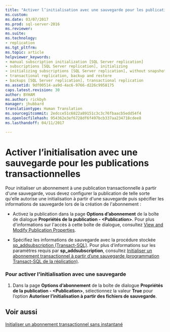 ```yaml
---
title: "Activer l’initialisation avec une sauvegarde pour les publications transactionnelles | Microsoft Docs"
ms.custom: 
ms.date: 03/07/2017
ms.prod: sql-server-2016
ms.reviewer: 
ms.suite: 
ms.technology:
- replication
ms.tgt_pltfrm: 
ms.topic: article
helpviewer_keywords:
- manual subscription initialization [SQL Server replication]
- subscriptions [SQL Server replication], initializing
- initializing subscriptions [SQL Server replication], without snapshots
- transactional replication, backup and restore
- backups [SQL Server replication], transactional replication
ms.assetid: 9df00514-aa9d-4ac6-9766-d226c9958175
caps.latest.revision: 30
author: BYHAM
ms.author: rickbyh
manager: jhubbard
translationtype: Human Translation
ms.sourcegitcommit: 2edcce51c6822a89151c3c3c76fbaacb5edd54f4
ms.openlocfilehash: 954362e3ef6728df6f497bcb337aa234718cdee8
ms.lasthandoff: 04/11/2017

---
```

# <a name="enable-initialization-with-backup-for-transactional-publications"></a>Activer l’initialisation avec une sauvegarde pour les publications transactionnelles
  Pour initialiser un abonnement à une publication transactionnelle à partir d'une sauvegarde, vous devez configurer la publication de telle sorte qu'elle autorise une initialisation à partir d'une sauvegarde puis spécifier les informations de sauvegarde lors de la création de l'abonnement :  
  
-   Activez la publication dans la page **Options d’abonnement** de la boîte de dialogue **Propriétés de la publication - \<Publication>**. Pour plus d'informations sur l'accès à cette boîte de dialogue, consultez [View and Modify Publication Properties](../../relational-databases/replication/publish/view-and-modify-publication-properties.md).  
  
-   Spécifiez les informations de sauvegarde avec la procédure stockée [sp_addsubscription &#40;Transact-SQL&#41;](../../relational-databases/system-stored-procedures/sp-addsubscription-transact-sql.md). Pour plus d’informations sur les paramètres requis par **sp_addsubscription**, consultez [Initialiser un abonnement transactionnel à partir d’une sauvegarde &#40;programmation Transact-SQL de la réplication&#41;](../../relational-databases/replication/initialize-a-transactional-subscription-from-a-backup.md).  
  
### <a name="to-enable-initialization-with-a-backup"></a>Pour activer l'initialisation avec une sauvegarde  
  
1.  Dans la page **Options d’abonnement** de la boîte de dialogue **Propriétés de la publication - \<Publication>**, sélectionnez la valeur **True** pour l’option **Autoriser l’initialisation à partir des fichiers de sauvegarde**.  
  
## <a name="see-also"></a>Voir aussi  
 [Initialiser un abonnement transactionnel sans instantané](../../relational-databases/replication/initialize-a-transactional-subscription-without-a-snapshot.md)  
  
  
